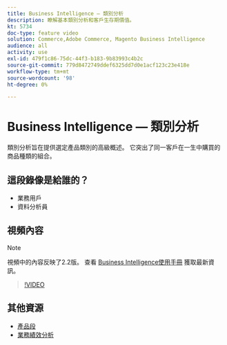 ```yaml
---
title: Business Intelligence — 類別分析
description: 瞭解基本類別分析和客戶生存期價值。
kt: 5734
doc-type: feature video
solution: Commerce,Adobe Commerce, Magento Business Intelligence
audience: all
activity: use
exl-id: 479f1c86-75dc-44f3-b183-9b83993c4b2c
source-git-commit: 779d8472749ddef6325dd7d0e1acf123c23e418e
workflow-type: tm+mt
source-wordcount: '98'
ht-degree: 0%

---
```


# Business Intelligence — 類別分析

類別分析旨在提供選定產品類別的高級概述。 它突出了同一客戶在一生中購買的商品種類的組合。

## 這段錄像是給誰的？

- 業務用戶
- 資料分析員

## 視頻內容

>[!NOTE]
>
>視頻中的內容反映了2.2版。 查看 [Business Intelligence使用手冊](https://docs.magento.com/mbi/) 獲取最新資訊。

>[!VIDEO](https://video.tv.adobe.com/v/37904/?quality=12&learn=on)

## 其他資源

- [產品段](https://docs.magento.com/mbi/best-practices/segment-filter.html#product-segments)
- [業務績效分析](https://docs.magento.com/mbi/data-analyst/analysis/bus-perf-analysis.html)
